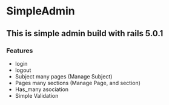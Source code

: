 # SimpleAdmin

## This is simple admin build with rails 5.0.1

### Features
- login
- logout
- Subject many pages (Manage Subject)
- Pages many sections (Manage Page, and section)
- Has_many asociation
- Simple Validation

